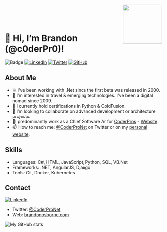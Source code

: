 <a href="coderpro.net" target="_blank"><img src="https://coderpro.net/media/g0qlgmoq/coderpro_jump_blue_300w.gif" align="right" width="125" /></a><br /><br /><br />
# 👋 Hi, I’m Brandon (@c0derPr0)!

<!--[![Updated Badge](https://badges.pufler.dev/updated/c0derPr0/c0derPr0)](https://coderpro.net)
[![Years Badge](https://badges.pufler.dev/years/c0derPr0)](https://coderpro.net)
[![Visits Badge](https://badges.pufler.dev/visits/c0derPr0/c0derPr0)](https://coderpro.net)
[Commits Badge](https://badges.pufler.dev/commits/monthly/c0derPr0)](https://coderpro.net)-->
![Badge](https://hitscounter.dev/api/hit?url=https%3A%2F%2Fgithub.com%2FC0derPr0%2F&label=Visitors&icon=heart-fill&color=%23198754&message=&style=plastic&tz=UTC)
[![LinkedIn][linkedin-shield]][linkedin-url-company]
[![Twitter](https://img.shields.io/twitter/url/https/twitter.com/cloudposse.svg?style=social&label=Follow%20%40coderProNet)](https://twitter.com/coderProNet)
[![GitHub](https://img.shields.io/github/followers/coderpros?label=Follow&style=social)](https://github.com/c0derPr0)

[linkedin-shield]: https://img.shields.io/badge/-LinkedIn-black.svg?style=flat-square&logo=linkedin&colorB=555
[linkedin-url-company]: https://linkedin.com/company/coderpros
[linkedin-url-personal]: https://www.linkedin.com/in/coderpro/


## About Me
- ♾️ I've been working with .Net since the first beta was released in 2000.
- 💞️ I’m interested in travel & emerging technologies. I've been a digital nomad since 2009.
- 🌱 I currently hold certifications in Python & ColdFusion.
- 👀 I’m looking to collaborate on advanced development or architecture projects.
- 🏢I predominantly work as a Chief Software Ar for [CoderPros](https://github.com/coderpros) - [Website](https://coderpro.net)
- 📫 How to reach me: [@CoderProNet](https://twitter.com/CoderProNet) on Twitter or on my [personal website](https://brandonosborne.com).

<!--
## Projects

- **Project 1**: Description of project 1 with link.
- **Project 2**: Description of project 2 with link.
-->

## Skills

- Languages: C#, HTML, JavaScript, Python, SQL, VB.Net
- Frameworks: .NET, AngularJS, Django
- Tools: Git, Docker, Kubernetes

## Contact

[![LinkedIn][linkedin-shield]][linkedin-url-personal]

[linkedin-shield]: https://img.shields.io/badge/-LinkedIn-black.svg?style=flat-square&logo=linkedin&colorB=555
[linkedin-url-personal]: https://linkedin.com/in/coderpro

- Twitter: [@CoderProNet](https://twitter.com/CoderProNet)
- Web: [brandonosborne.com](https://brandonosborne.com)


![My GitHub stats](https://github-readme-stats.vercel.app/api?username=c0derPr0&show_icons=true&theme=radical)

<!---
coderpros/coderpros is a ✨ special ✨ repository because its `README.md` (this file) appears on your GitHub profile.
You can click the Preview link to take a look at your changes.
--->

